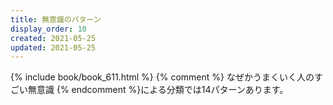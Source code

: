 ```yaml
---
title: 無意識のパターン
display_order: 10
created: 2021-05-25
updated: 2021-05-25
---
```

{% include book/book_611.html %} {% comment %} なぜかうまくいく人のすごい無意識 {% endcomment %}による分類では14パターンあります。